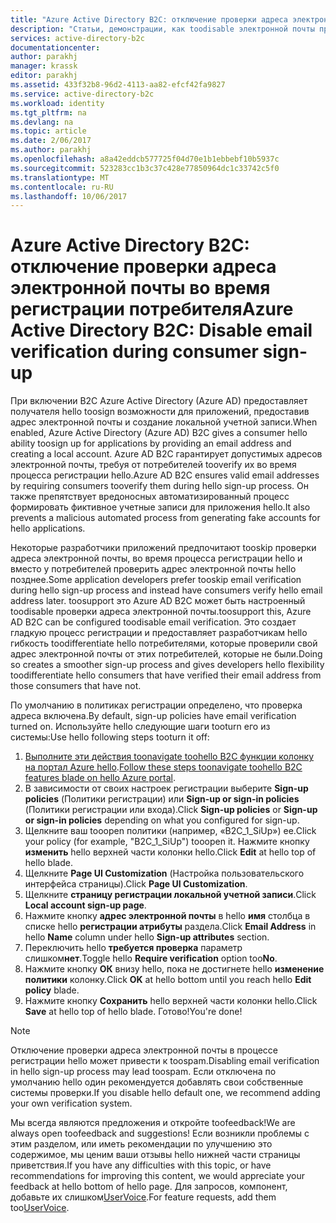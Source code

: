 ```yaml
---
title: "Azure Active Directory B2C: отключение проверки адреса электронной почты во время регистрации потребителя | Документация Майкрософт"
description: "Статьи, демонстрации, как toodisable электронной почты проверки во время регистрации в Azure Active Directory B2C потребителя"
services: active-directory-b2c
documentationcenter: 
author: parakhj
manager: krassk
editor: parakhj
ms.assetid: 433f32b8-96d2-4113-aa82-efcf42fa9827
ms.service: active-directory-b2c
ms.workload: identity
ms.tgt_pltfrm: na
ms.devlang: na
ms.topic: article
ms.date: 2/06/2017
ms.author: parakhj
ms.openlocfilehash: a8a42eddcb577725f04d70e1b1ebbebf10b5937c
ms.sourcegitcommit: 523283cc1b3c37c428e77850964dc1c33742c5f0
ms.translationtype: MT
ms.contentlocale: ru-RU
ms.lasthandoff: 10/06/2017
---
```

# <a name="azure-active-directory-b2c-disable-email-verification-during-consumer-sign-up"></a><span data-ttu-id="a6827-103">Azure Active Directory B2C: отключение проверки адреса электронной почты во время регистрации потребителя</span><span class="sxs-lookup"><span data-stu-id="a6827-103">Azure Active Directory B2C: Disable email verification during consumer sign-up</span></span>
<span data-ttu-id="a6827-104">При включении B2C Azure Active Directory (Azure AD) предоставляет получателя hello toosign возможности для приложений, предоставив адрес электронной почты и создание локальной учетной записи.</span><span class="sxs-lookup"><span data-stu-id="a6827-104">When enabled, Azure Active Directory (Azure AD) B2C gives a consumer hello ability toosign up for applications by providing an email address and creating a local account.</span></span> <span data-ttu-id="a6827-105">Azure AD B2C гарантирует допустимых адресов электронной почты, требуя от потребителей tooverify их во время процесса регистрации hello.</span><span class="sxs-lookup"><span data-stu-id="a6827-105">Azure AD B2C ensures valid email addresses by requiring consumers tooverify them during hello sign-up process.</span></span> <span data-ttu-id="a6827-106">Он также препятствует вредоносных автоматизированный процесс формировать фиктивное учетные записи для приложения hello.</span><span class="sxs-lookup"><span data-stu-id="a6827-106">It also prevents a malicious automated process from generating fake accounts for hello applications.</span></span>

<span data-ttu-id="a6827-107">Некоторые разработчики приложений предпочитают tooskip проверки адреса электронной почты, во время процесса регистрации hello и вместо у потребителей проверить адрес электронной почты hello позднее.</span><span class="sxs-lookup"><span data-stu-id="a6827-107">Some application developers prefer tooskip email verification during hello sign-up process and instead have consumers verify hello email address later.</span></span> <span data-ttu-id="a6827-108">toosupport это Azure AD B2C может быть настроенный toodisable проверки адреса электронной почты.</span><span class="sxs-lookup"><span data-stu-id="a6827-108">toosupport this, Azure AD B2C can be configured toodisable email verification.</span></span> <span data-ttu-id="a6827-109">Это создает гладкую процесс регистрации и предоставляет разработчикам hello гибкость toodifferentiate hello потребителями, которые проверили свой адрес электронной почты от этих потребителей, которые не были.</span><span class="sxs-lookup"><span data-stu-id="a6827-109">Doing so creates a smoother sign-up process and gives developers hello flexibility toodifferentiate hello consumers that have verified their email address from those consumers that have not.</span></span>

<span data-ttu-id="a6827-110">По умолчанию в политиках регистрации определено, что проверка адреса включена.</span><span class="sxs-lookup"><span data-stu-id="a6827-110">By default, sign-up policies have email verification turned on.</span></span> <span data-ttu-id="a6827-111">Используйте hello следующие шаги tooturn его из системы:</span><span class="sxs-lookup"><span data-stu-id="a6827-111">Use hello following steps tooturn it off:</span></span>

1. <span data-ttu-id="a6827-112">[Выполните эти действия toonavigate toohello B2C функции колонку на портал Azure hello](active-directory-b2c-app-registration.md#navigate-to-b2c-settings).</span><span class="sxs-lookup"><span data-stu-id="a6827-112">[Follow these steps toonavigate toohello B2C features blade on hello Azure portal](active-directory-b2c-app-registration.md#navigate-to-b2c-settings).</span></span>
2. <span data-ttu-id="a6827-113">В зависимости от своих настроек регистрации выберите **Sign-up policies** (Политики регистрации) или **Sign-up or sign-in policies** (Политики регистрации или входа).</span><span class="sxs-lookup"><span data-stu-id="a6827-113">Click **Sign-up policies** or **Sign-up or sign-in policies** depending on what you configured for sign-up.</span></span>
3. <span data-ttu-id="a6827-114">Щелкните ваш tooopen политики (например, «B2C_1_SiUp») ее.</span><span class="sxs-lookup"><span data-stu-id="a6827-114">Click your policy (for example, "B2C_1_SiUp") tooopen it.</span></span> <span data-ttu-id="a6827-115">Нажмите кнопку **изменить** hello верхней части колонки hello.</span><span class="sxs-lookup"><span data-stu-id="a6827-115">Click **Edit** at hello top of hello blade.</span></span>
4. <span data-ttu-id="a6827-116">Щелкните **Page UI Customization** (Настройка пользовательского интерфейса страницы).</span><span class="sxs-lookup"><span data-stu-id="a6827-116">Click **Page UI Customization**.</span></span>
5. <span data-ttu-id="a6827-117">Щелкните **страницу регистрации локальной учетной записи**.</span><span class="sxs-lookup"><span data-stu-id="a6827-117">Click **Local account sign-up page**.</span></span>
6. <span data-ttu-id="a6827-118">Нажмите кнопку **адрес электронной почты** в hello **имя** столбца в списке hello **регистрации атрибуты** раздела.</span><span class="sxs-lookup"><span data-stu-id="a6827-118">Click **Email Address** in hello **Name** column under hello **Sign-up attributes** section.</span></span>
7. <span data-ttu-id="a6827-119">Переключить hello **требуется проверка** параметр слишком**нет**.</span><span class="sxs-lookup"><span data-stu-id="a6827-119">Toggle hello **Require verification** option too**No**.</span></span>
8. <span data-ttu-id="a6827-120">Нажмите кнопку **ОК** внизу hello, пока не достигнете hello **изменение политики** колонку.</span><span class="sxs-lookup"><span data-stu-id="a6827-120">Click **OK** at hello bottom until you reach hello **Edit policy** blade.</span></span>
9. <span data-ttu-id="a6827-121">Нажмите кнопку **Сохранить** hello верхней части колонки hello.</span><span class="sxs-lookup"><span data-stu-id="a6827-121">Click **Save** at hello top of hello blade.</span></span> <span data-ttu-id="a6827-122">Готово!</span><span class="sxs-lookup"><span data-stu-id="a6827-122">You're done!</span></span>

> [!NOTE]
> <span data-ttu-id="a6827-123">Отключение проверки адреса электронной почты в процессе регистрации hello может привести к toospam.</span><span class="sxs-lookup"><span data-stu-id="a6827-123">Disabling email verification in hello sign-up process may lead toospam.</span></span> <span data-ttu-id="a6827-124">Если отключена по умолчанию hello один рекомендуется добавлять свои собственные системы проверки.</span><span class="sxs-lookup"><span data-stu-id="a6827-124">If you disable hello default one, we recommend adding your own verification system.</span></span>
> 
> 

<span data-ttu-id="a6827-125">Мы всегда являются предложения и откройте toofeedback!</span><span class="sxs-lookup"><span data-stu-id="a6827-125">We are always open toofeedback and suggestions!</span></span> <span data-ttu-id="a6827-126">Если возникли проблемы с этим разделом, или иметь рекомендации по улучшению это содержимое, мы ценим ваши отзывы hello нижней части страницы приветствия.</span><span class="sxs-lookup"><span data-stu-id="a6827-126">If you have any difficulties with this topic, or have recommendations for improving this content, we would appreciate your feedback at hello bottom of hello page.</span></span> <span data-ttu-id="a6827-127">Для запросов, компонент, добавьте их слишком[UserVoice](https://feedback.azure.com/forums/169401-azure-active-directory/category/160596-b2c).</span><span class="sxs-lookup"><span data-stu-id="a6827-127">For feature requests, add them too[UserVoice](https://feedback.azure.com/forums/169401-azure-active-directory/category/160596-b2c).</span></span>
